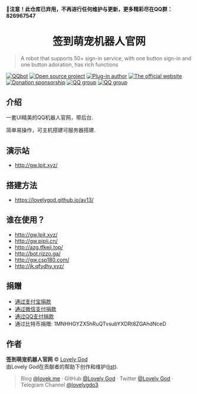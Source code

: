  #### 🚩注意！此仓库已弃用，不再进行任何维护与更新，更多精彩尽在QQ群：826967547
 
<h1 align="center">签到萌宠机器人官网</h1>

> A robot that supports 50+ sign-in service, with one button sign-in and one button adoration, has rich functions

[![QQbot](https://img.shields.io/badge/QQbot-%E8%BD%AF%E5%85%94%E5%A5%B6%E7%B3%96-orange)](https://github.com/cheng2924070927/QQbot)
[![Open source project](https://img.shields.io/badge/%E5%85%8D%E8%B4%B9-%E5%BC%80%E6%BA%90-success)](https://github.com/cheng2924070927/QQbot)
[![Plug-in author](https://img.shields.io/badge/%E6%8F%92%E4%BB%B6%E4%BD%9C%E8%80%85-%E5%B0%8F%E5%87%AF%E5%A4%A7%E5%A4%A7-ff69b4)](https://wpa.qq.com/msgrd?v=3&uin=1544545655&site=qq&menu=yes)
[![The official website](https://img.shields.io/badge/%E5%AE%98%E7%BD%91%E5%88%B6%E4%BD%9C-LovelyGod-9cf)](https://lovek.me/)
[![Donation sponsorship](https://img.shields.io/badge/Contributions-Sponsor-blue)](https://lovek.me/donate/)
[![QQ group](https://img.shields.io/badge/QQ%E4%BA%A4%E6%B5%81%E7%BE%A4-826967547-yellow)](https://jq.qq.com/?_wv=1027&k=5lp31Jm)
[![QQ group](https://img.shields.io/badge/JKJ%20PRO%E7%94%A8%E6%88%B7%E7%BE%A4-738728836-blueviolet)](https://jq.qq.com/?_wv=1027&k=5He1nOL)

## 介绍

一套UI精美的QQ机器人官网，带后台.

简单易操作，可主机搭建可服务器搭建.

## 演示站

 - http://gw.lpit.xyz/

## 搭建方法

- https://lovelygod.github.io/av13/


## 谁在使用？

- http://gw.lpit.xyz/
- http://gw.pipii.cn/
- http://azg.tfkeji.top/
- http://bot.rizzo.ga/
- http://gw.csp180.com/
- http://jk.qfydhy.xyz/


## 捐赠

- [通过支付宝捐款](https://lovek.me/donate/)
- [通过微信支付捐款](https://lovek.me/donate/)
- [通过QQ支付捐款](https://lovek.me/donate/)
- 通过比特币捐赠: 1MNHHGYZX5hRuQTvsubYXDRt8ZGAhdNceD

## 作者

**签到萌宠机器人官网** © [Lovely God](https://github.com/cheng2924070927)<br>
由Lovely God在贡献者的帮助下创作和维护([list](https://github.com/cheng2924070927/QQbot/contributors)).

> Blog [@lovek.me](https://lovek.me) · GitHub [@Lovely God](https://github.com/cheng2924070927) · Twitter [@Lovely God](https://twitter.com/lovelygod3) · Telegram Channel [@lovelygdo3](https://t.me/lovelygdo3)
